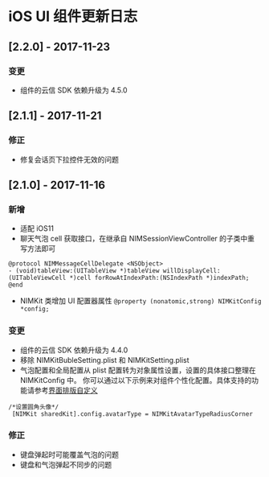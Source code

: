 # iOS UI 组件更新日志
## [2.2.0] - 2017-11-23
### 变更
* 组件的云信 SDK 依赖升级为 4.5.0


## [2.1.1] - 2017-11-21
### 修正

* 修复会话页下拉控件无效的问题

## [2.1.0] - 2017-11-16
### 新增
* 适配 iOS11
* 聊天气泡 cell 获取接口，在继承自 NIMSessionViewController 的子类中重写方法即可
  
```objc
@protocol NIMMessageCellDelegate <NSObject>
- (void)tableView:(UITableView *)tableView willDisplayCell:(UITableViewCell *)cell forRowAtIndexPath:(NSIndexPath *)indexPath;
@end
```  
* NIMKit 类增加 UI 配置器属性 `@property (nonatomic,strong) NIMKitConfig *config;`

### 变更

* 组件的云信 SDK 依赖升级为 4.4.0
* 移除 NIMKitBubleSetting.plist 和 NIMKitSetting.plist
* 气泡配置和全局配置从 plist 配置转为对象属性设置，设置的具体接口整理在 NIMKitConfig 中。
  你可以通过以下示例来对组件个性化配置。具体支持的功能请参考[界面排版自定义](https://github.com/netease-im/NIM_iOS_UIKit/blob/master/Documents/nim_custom_ui.md)
  
```objc
/*设置圆角头像*/
 [NIMKit sharedKit].config.avatarType = NIMKitAvatarTypeRadiusCorner 
```




### 修正

* 键盘弹起时可能覆盖气泡的问题
* 键盘和气泡弹起不同步的问题



  


